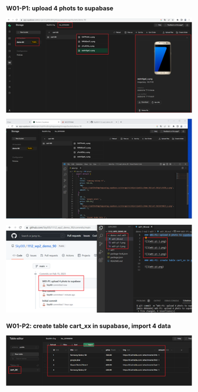 ### W01-P1: upload 4 phots to supabase

![](w01-p1-1.png)

![](w01-p1-2.png)

![](w01-p1-3.png)

### W01-P2: create table cart_xx in supabase, import 4 data 

![](w01-p2.png)
